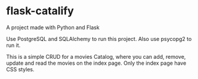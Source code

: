 # flask-catalify
A project made with Python and Flask

Use PostgreSQL and SQLAlchemy to run this project.
Also use psycopg2 to run it.

This is a simple CRUD for a movies Catalog, where you can add, remove, update and read the movies on the index page.
Only the index page have CSS styles.
